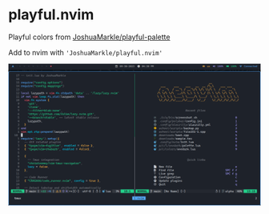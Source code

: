 # playful.nvim
Playful colors from <a href="https://github.com/JoshuaMarkle/playful-palette">JoshuaMarkle/playful-palette</a>

Add to nvim with `'JoshuaMarkle/playful.nvim'`

![Screenshot](https://github.com/JoshuaMarkle/playful.nvim/blob/main/Screenshot_2023-09-30-16-30-03_1366x768.png?raw=true)
